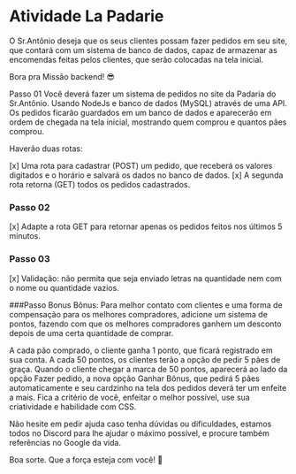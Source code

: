 # Atividade La Padarie

O Sr.Antônio deseja que os seus clientes possam fazer pedidos em seu site, que contará com um sistema de banco de dados, capaz de armazenar as encomendas feitas pelos clientes, que serão colocadas na tela inicial.

Bora pra Missão backend! 😎

Passo 01
Você deverá fazer um sistema de pedidos no site da Padaria do Sr.Antônio. Usando NodeJs e banco de dados (MySQL) através de uma API.
Os pedidos ficarão guardados em um banco de dados e aparecerão em ordem de chegada na tela inicial, mostrando quem comprou e quantos pães comprou.

Haverão duas rotas:

[x] Uma rota para cadastrar (POST) um pedido, que receberá os valores digitados e o horário e salvará os dados no banco de dados.
[x] A segunda rota retorna (GET) todos os pedidos cadastrados.

### Passo 02

[x] Adapte a rota GET para retornar apenas os pedidos feitos nos últimos 5 minutos.

### Passo 03

[x] Validação: não permita que seja enviado letras na quantidade nem com o nome ou quantidade vazios.

###Passo Bonus
Bônus: Para melhor contato com clientes e uma forma de compensação para os melhores compradores, adicione um sistema de pontos, fazendo com que os melhores compradores ganhem um desconto depois de uma certa quantidade de comprar.

A cada pão comprado, o cliente ganha 1 ponto, que ficará registrado em sua conta. A cada 50 pontos, os clientes terão a opção de pedir 5 pães de graça. Quando o cliente chegar a marca de 50 pontos, aparecerá ao lado da opção Fazer pedido, a nova opção Ganhar Bônus, que pedirá 5 pães automaticamente e seu cardzinho na tela dos pedidos deverá ter um enfeite a mais. Fica a critério de você, enfeitar o melhor possível, use sua criatividade e habilidade com CSS.

Não hesite em pedir ajuda caso tenha dúvidas ou dificuldades, estamos todos no Discord para lhe ajudar o máximo possível, e procure também referências no Google da vida.

Boa sorte. Que a força esteja com você! 💚

